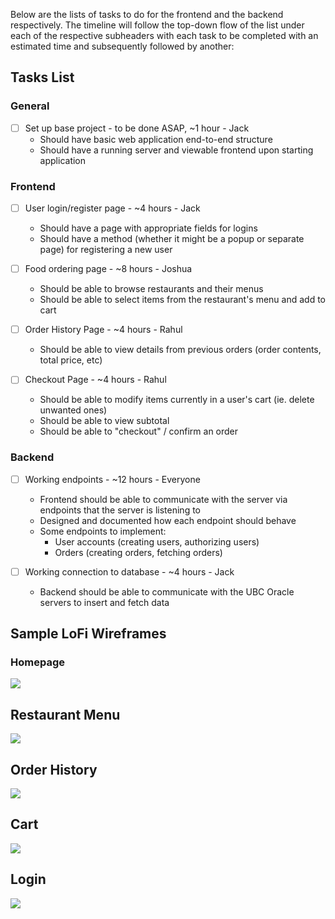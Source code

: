 Below are the lists of tasks to do for the frontend and the backend respectively. The timeline will follow the top-down flow of the list under each of the respective subheaders with each task to be completed with an estimated time and subsequently followed by another:

## Tasks List

### General
- [ ] Set up base project - to be done ASAP, ~1 hour - Jack
    - Should have basic web application end-to-end structure
    - Should have a running server and viewable frontend upon starting application

### Frontend

- [ ] User login/register page - ~4 hours - Jack
    - Should have a page with appropriate fields for logins
    - Should have a method (whether it might be a popup or separate page) for registering a new user

- [ ] Food ordering page - ~8 hours - Joshua
    - Should be able to browse restaurants and their menus
    - Should be able to select items from the restaurant's menu and add to cart

- [ ] Order History Page - ~4 hours - Rahul
    - Should be able to view details from previous orders (order contents, total price, etc)

- [ ] Checkout Page - ~4 hours - Rahul
    - Should be able to modify items currently in a user's cart (ie. delete unwanted ones)
    - Should be able to view subtotal
    - Should be able to "checkout" / confirm an order

### Backend

- [ ] Working endpoints - ~12 hours - Everyone
    - Frontend should be able to communicate with the server via endpoints that the server is listening to
    - Designed and documented how each endpoint should behave
    - Some endpoints to implement:
        - User accounts (creating users, authorizing users)
        - Orders (creating orders, fetching orders)

- [ ] Working connection to database - ~4 hours - Jack
    - Backend should be able to communicate with the UBC Oracle servers to insert and fetch data

## Sample LoFi Wireframes
### Homepage
![](images/Homepage.png)

## Restaurant Menu
![](images/Restaurant%20Menu.png)

## Order History
![](images/Orders.png)

## Cart
![](images/Cart.png)

## Login
![](images/Login.png)

